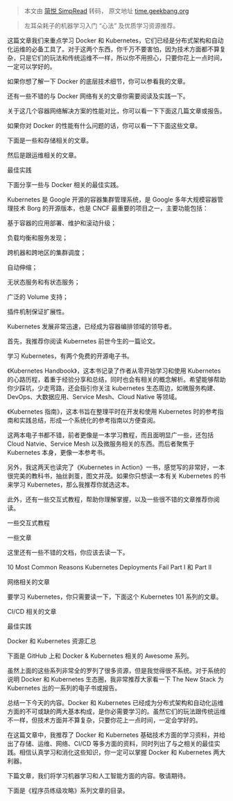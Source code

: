 > 本文由 [简悦 SimpRead](http://ksria.com/simpread/) 转码， 原文地址 [time.geekbang.org](https://time.geekbang.org/column/article/11665)

> 左耳朵耗子的机器学习入门 “心法” 及优质学习资源推荐。

这篇文章我们来重点学习 Docker 和 Kubernetes，它们已经是分布式架构和自动化运维的必备工具了。对于这两个东西，你千万不要害怕，因为技术方面都不算复杂，只是它们的玩法和传统运维不一样，所以你不用担心，只要你花上一点时间，一定可以学好的。

如果你想了解一下 Docker 的底层技术细节，你可以参看我的文章。

还有一些不错的与 Docker 网络有关的文章你需要阅读及实践一下。

关于这几个容器网络解决方案的性能对比，你可以看一下下面这几篇文章或报告。

如果你对 Docker 的性能有什么问题的话，你可以看一下下面这些文章。

下面是一些和存储相关的文章。

然后是跟运维相关的文章。

最佳实践

下面分享一些与 Docker 相关的最佳实践。

Kubernetes 是 Google 开源的容器集群管理系统，是 Google 多年大规模容器管理技术 Borg 的开源版本，也是 CNCF 最重要的项目之一，主要功能包括：

基于容器的应用部署、维护和滚动升级；

负载均衡和服务发现；

跨机器和跨地区的集群调度；

自动伸缩；

无状态服务和有状态服务；

广泛的 Volume 支持；

插件机制保证扩展性。

Kubernetes 发展非常迅速，已经成为容器编排领域的领导者。

首先，我推荐你阅读 Kubernetes 前世今生的一篇论文。

学习 Kubernetes，有两个免费的开源电子书。

《Kubernetes Handbook》，这本书记录了作者从零开始学习和使用 Kubernetes 的心路历程，着重于经验分享和总结，同时也会有相关的概念解析。希望能够帮助你少踩坑，少走弯路，还会指引你关注 kubernetes 生态周边，如微服务构建、DevOps、大数据应用、Service Mesh、Cloud Native 等领域。

《Kubernetes 指南》，这本书旨在整理平时在开发和使用 Kubernetes 时的参考指南和实践总结，形成一个系统化的参考指南以方便查阅。

这两本电子书都不错，前者更像是一本学习教程，而且面明显广一些，还包括 Cloud Natvie、Service Mesh 以及微服务相关的东西。而后者聚焦于 Kubernetes 本身，更像一本参考书。

另外，我这两天也读完了《Kubernetes in Action》一书，感觉写的非常好，一本很完美的教科书，抽丝剥茧，图文并茂。如果你只想读一本有关 Kubernetes 的书来学习 Kubernetes，那么我推荐你就选这本。

此外，还有一些交互式教程，帮助你理解掌握，以及一些很不错的文章推荐你阅读。

一些交互式教程

一些文章

这里还有一些不错的文档，你应该去读一下。

10 Most Common Reasons Kubernetes Deployments Fail Part I 和 Part II

网络相关的文章

要学习 Kubernetes，你只需要读一下，下面这个 Kubernetes 101 系列的文章。

CI/CD 相关的文章

最佳实践

Docker 和 Kubernetes 资源汇总

下面是 GitHub 上和 Docker & Kubernetes 相关的 Awesome 系列。

虽然上面的这些系列非常全的罗列了很多资源，但是我觉得很不系统。对于系统的说明 Docker 和 Kubernetes 生态圈，我非常推荐大家看一下 The New Stack 为 Kubernetes 出的一系列的电子书或报告。

总结一下今天的内容。Docker 和 Kubernetes 已经成为分布式架构和自动化运维方面的不可或缺的两大基本构成，是你必需要学习的。虽然它们的玩法跟传统运维不一样，但技术方面并不算复杂，只要你花上一点时间，一定会学好的。

在这篇文章中，我推荐了 Docker 和 Kubernetes 基础技术方面的学习资料，并给出了存储、运维、网络、CI/CD 等多方面的资料，同时列出了与之相关的最佳实践。相信认真学习和消化这些知识，你一定可以掌握 Docker 和 Kubernetes 两大利器。

下篇文章，我们将学习机器学习和人工智能方面的内容。敬请期待。

下面是《程序员练级攻略》系列文章的目录。